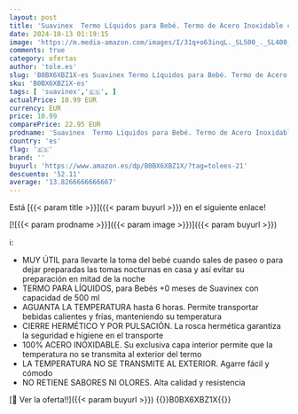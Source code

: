 ```yaml
---
layout: post
title: 'Suavinex  Termo Líquidos para Bebé. Termo de Acero Inoxidable con Cierre Hermético. Para Bebidas Calientes y Frías. 500 ml. Diseño Granada  Color Coral'
date: 2024-10-13 01:19:15
image: 'https://m.media-amazon.com/images/I/31q+o63inqL._SL500_._SL400_.jpg'
comments: true
category: ofertas
author: 'tole.es'
slug: 'B0BX6XBZ1X-es Suavinex Termo Líquidos para Bebé. Termo de Acero...'
sku: 'B0BX6XBZ1X-es'
tags: [ 'suavinex','🇪🇸', ]
actualPrice: 10.99 EUR
currency: EUR
price: 10.99
comparePrice: 22.95 EUR
prodname: 'Suavinex  Termo Líquidos para Bebé. Termo de Acero Inoxidable con Cierre Hermético. Para Bebidas Calientes y Frías. 500 ml. Diseño Granada  Color Coral'
country: 'es'
flag: '🇪🇸'
brand: ''
buyurl: 'https://www.amazon.es/dp/B0BX6XBZ1X/?tag=tolees-21'
descuento: '52.11'
average: '13.8266666666667'
---
```


Está [{{< param title >}}]({{< param buyurl >}}) en el siguiente enlace!

[![{{< param prodname >}}]({{< param image >}})]({{< param buyurl >}})

ℹ️:

- MUY ÚTIL para llevarte la toma del bebé cuando sales de paseo o para dejar preparadas las tomas nocturnas en casa y así evitar su preparación en mitad de la noche
- TERMO PARA LÍQUIDOS, para Bebés +0 meses de Suavinex con capacidad de 500 ml
- AGUANTA LA TEMPERATURA hasta 6 horas. Permite transportar bebidas calientes y frías, manteniendo su temperatura
- CIERRE HERMÉTICO Y POR PULSACIÓN. La rosca hermética garantiza la seguridad e higiene en el transporte
- 100% ACERO INOXIDABLE. Su exclusiva capa interior permite que la temperatura no se transmita al exterior del termo
- LA TEMPERATURA NO SE TRANSMITE AL EXTERIOR. Agarre fácil y cómodo
- NO RETIENE SABORES NI OLORES. Alta calidad y resistencia

[🛒 Ver la oferta!!]({{< param buyurl >}})
{{<world>}}B0BX6XBZ1X{{</world>}}
